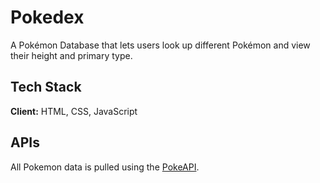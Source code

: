 
# Pokedex

A Pokémon Database that lets users look up different Pokémon and view their height and primary type.


## Tech Stack

**Client:** HTML, CSS, JavaScript


## APIs

All Pokemon data is pulled using the [PokeAPI](https://pokeapi.co/).
